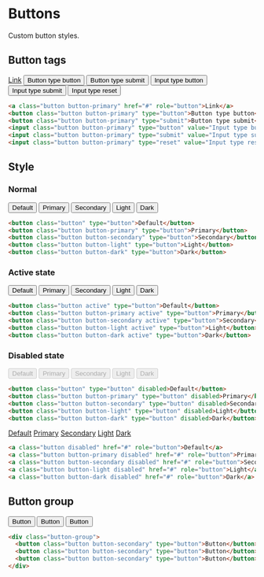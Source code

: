 <!--
@@@title:Buttons@@@
@@@section:Styles@@@
-->

# Buttons

Custom button styles.


## Button tags

<div class="doc-example">
  <a class="button button-primary" href="#" role="button">Link</a>
  <button class="button button-primary" type="button">Button type button</button>
  <button class="button button-primary" type="submit">Button type submit</button>
  <input class="button button-primary" type="button" value="Input type button">
  <input class="button button-primary" type="submit" value="Input type submit">
  <input class="button button-primary" type="reset" value="Input type reset">
</div>

```html
<a class="button button-primary" href="#" role="button">Link</a>
<button class="button button-primary" type="button">Button type button</button>
<button class="button button-primary" type="submit">Button type submit</button>
<input class="button button-primary" type="button" value="Input type button">
<input class="button button-primary" type="submit" value="Input type submit">
<input class="button button-primary" type="reset" value="Input type reset">
```


## Style

### Normal

<div class="doc-example">
  <button class="button" type="button">Default</button>
  <button class="button button-primary" type="button">Primary</button>
  <button class="button button-secondary" type="button">Secondary</button>
  <button class="button button-light" type="button">Light</button>
  <button class="button button-dark" type="button">Dark</button>
</div>

```html
<button class="button" type="button">Default</button>
<button class="button button-primary" type="button">Primary</button>
<button class="button button-secondary" type="button">Secondary</button>
<button class="button button-light" type="button">Light</button>
<button class="button button-dark" type="button">Dark</button>
```

### Active state

<div class="doc-example">
  <button class="button active" type="button">Default</button>
  <button class="button button-primary active" type="button">Primary</button>
  <button class="button button-secondary active" type="button">Secondary</button>
  <button class="button button-light active" type="button">Light</button>
  <button class="button button-dark active" type="button">Dark</button>
</div>

```html
<button class="button active" type="button">Default</button>
<button class="button button-primary active" type="button">Primary</button>
<button class="button button-secondary active" type="button">Secondary</button>
<button class="button button-light active" type="button">Light</button>
<button class="button button-dark active" type="button">Dark</button>
```

### Disabled state

<div class="doc-example">
  <button class="button" type="button" disabled>Default</button>
  <button class="button button-primary" type="button" disabled>Primary</button>
  <button class="button button-secondary" type="button" disabled>Secondary</button>
  <button class="button button-light" type="button" disabled>Light</button>
  <button class="button button-dark" type="button" disabled>Dark</button>
</div>

```html
<button class="button" type="button" disabled>Default</button>
<button class="button button-primary" type="button" disabled>Primary</button>
<button class="button button-secondary" type="button" disabled>Secondary</button>
<button class="button button-light" type="button" disabled>Light</button>
<button class="button button-dark" type="button" disabled>Dark</button>
```

<div class="doc-example">
  <a class="button disabled" href="#" role="button">Default</a>
  <a class="button button-primary disabled" href="#" role="button">Primary</a>
  <a class="button button-secondary disabled" href="#" role="button">Secondary</a>
  <a class="button button-light disabled" href="#" role="button">Light</a>
  <a class="button button-dark disabled" href="#" role="button">Dark</a>
</div>

```html
<a class="button disabled" href="#" role="button">Default</a>
<a class="button button-primary disabled" href="#" role="button">Primary</a>
<a class="button button-secondary disabled" href="#" role="button">Secondary</a>
<a class="button button-light disabled" href="#" role="button">Light</a>
<a class="button button-dark disabled" href="#" role="button">Dark</a>
```


## Button group

<div class="doc-example">
  <div class="button-group">
    <button class="button button-secondary" type="button">Button</button>
    <button class="button button-secondary" type="button">Button</button>
    <button class="button button-secondary" type="button">Button</button>
  </div>
</div>

```html
<div class="button-group">
  <button class="button button-secondary" type="button">Button</button>
  <button class="button button-secondary" type="button">Button</button>
  <button class="button button-secondary" type="button">Button</button>
</div>
```
